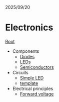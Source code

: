 2025/09/20

# Electronics

[Root](../README.md)

- Components
    - [Diodes](./Components/Diodes.md)
    - [LEDs](./Components/LEDs.md)
    - [Semiconductors](./Components/Semiconductors.md)
- Circuits
    - [Simple LED](./Circuits/simple_LED.md)
    - [template](./Circuits/template.md)
- Electrical principles
    - [Forward voltage](./Electrical_principles/Forward_voltage.md)